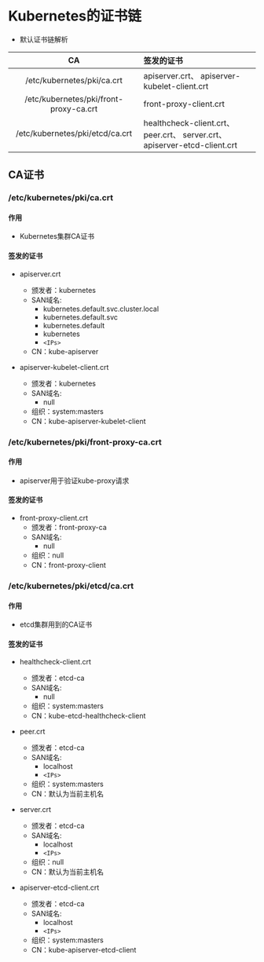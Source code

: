 # Kubernetes的证书链
* 默认证书链解析

|CA|签发的证书|
|:--:|:--|
|/etc/kubernetes/pki/ca.crt|apiserver.crt、 apiserver-kubelet-client.crt|
|/etc/kubernetes/pki/front-proxy-ca.crt|front-proxy-client.crt|
|/etc/kubernetes/pki/etcd/ca.crt|healthcheck-client.crt、 peer.crt、 server.crt、 apiserver-etcd-client.crt|

## CA证书
### /etc/kubernetes/pki/ca.crt
#### 作用
* Kubernetes集群CA证书

#### 签发的证书
* apiserver.crt
	* 颁发者：kubernetes
	* SAN域名:
		* kubernetes.default.svc.cluster.local
		* kubernetes.default.svc
		* kubernetes.default
		* kubernetes
		* `<IPs>`
	* CN：kube-apiserver

* apiserver-kubelet-client.crt
	* 颁发者：kubernetes
	* SAN域名:
		* null
	* 组织：system:masters
	* CN：kube-apiserver-kubelet-client

### /etc/kubernetes/pki/front-proxy-ca.crt
#### 作用
* apiserver用于验证kube-proxy请求

#### 签发的证书
* front-proxy-client.crt
	* 颁发者：front-proxy-ca
	* SAN域名:
		* null
	* 组织：null
	* CN：front-proxy-client

### /etc/kubernetes/pki/etcd/ca.crt
#### 作用
* etcd集群用到的CA证书

#### 签发的证书
* healthcheck-client.crt
	* 颁发者：etcd-ca
	* SAN域名:
		* null
	* 组织：system:masters
	* CN：kube-etcd-healthcheck-client

* peer.crt
	* 颁发者：etcd-ca
	* SAN域名:
		* localhost
		* `<IPs>`
	* 组织：system:masters
	* CN：默认为当前主机名

* server.crt
	* 颁发者：etcd-ca
	* SAN域名:
		* localhost
		* `<IPs>`
	* 组织：null
	* CN：默认为当前主机名

* apiserver-etcd-client.crt
	* 颁发者：etcd-ca
	* SAN域名:
		* localhost
		* `<IPs>`
	* 组织：system:masters
	* CN：kube-apiserver-etcd-client

